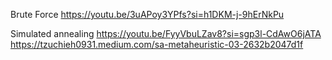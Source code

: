 Brute Force
https://youtu.be/3uAPoy3YPfs?si=h1DKM-j-9hErNkPu

Simulated annealing
https://youtu.be/FyyVbuLZav8?si=sgp3l-CdAwO6jATA
https://tzuchieh0931.medium.com/sa-metaheuristic-03-2632b2047d1f
